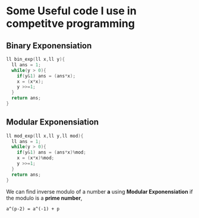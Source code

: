 # Some Useful code I use in competitve programming

## Binary Exponensiation

```c++
ll bin_exp(ll x,ll y){
  ll ans = 1;
  while(y > 0){
    if(y&1) ans = (ans*x);
    x = (x*x);
    y >>=1;
  }
  return ans;
}
```
## Modular Exponensiation

```c++
ll mod_exp(ll x,ll y,ll mod){
  ll ans = 1;
  while(y > 0){
    if(y&1) ans = (ans*x)%mod;
    x = (x*x)%mod;
    y >>=1;
  }
  return ans;
}
```
We can find inverse modulo of a number **a** using **Modular Exponensiation** if the modulo is a **prime number**,
```  
a^(p-2) = a^(-1) + p
```
